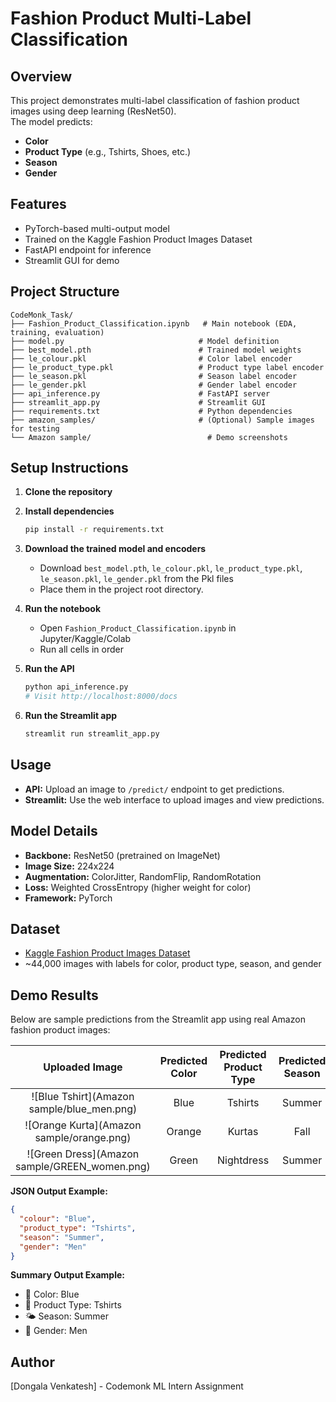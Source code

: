 # Fashion Product Multi-Label Classification

## Overview
This project demonstrates multi-label classification of fashion product images using deep learning (ResNet50).  
The model predicts:
- **Color**
- **Product Type** (e.g., Tshirts, Shoes, etc.)
- **Season**
- **Gender**

## Features
- PyTorch-based multi-output model
- Trained on the Kaggle Fashion Product Images Dataset
- FastAPI endpoint for inference
- Streamlit GUI for demo

## Project Structure
```
CodeMonk_Task/
├── Fashion_Product_Classification.ipynb   # Main notebook (EDA, training, evaluation)
├── model.py                              # Model definition
├── best_model.pth                        # Trained model weights
├── le_colour.pkl                         # Color label encoder
├── le_product_type.pkl                   # Product type label encoder
├── le_season.pkl                         # Season label encoder
├── le_gender.pkl                         # Gender label encoder
├── api_inference.py                      # FastAPI server
├── streamlit_app.py                      # Streamlit GUI
├── requirements.txt                      # Python dependencies
├── amazon_samples/                       # (Optional) Sample images for testing
└── Amazon sample/                          # Demo screenshots
```

## Setup Instructions

1. **Clone the repository**
2. **Install dependencies**
   ```bash
   pip install -r requirements.txt
   ```
3. **Download the trained model and encoders**
   - Download `best_model.pth`, `le_colour.pkl`, `le_product_type.pkl`, `le_season.pkl`, `le_gender.pkl` from the Pkl files
   - Place them in the project root directory.

4. **Run the notebook**
   - Open `Fashion_Product_Classification.ipynb` in Jupyter/Kaggle/Colab
   - Run all cells in order

5. **Run the API**
   ```bash
   python api_inference.py
   # Visit http://localhost:8000/docs
   ```

6. **Run the Streamlit app**
   ```bash
   streamlit run streamlit_app.py
   ```

## Usage

- **API:** Upload an image to `/predict/` endpoint to get predictions.
- **Streamlit:** Use the web interface to upload images and view predictions.

## Model Details

- **Backbone:** ResNet50 (pretrained on ImageNet)
- **Image Size:** 224x224
- **Augmentation:** ColorJitter, RandomFlip, RandomRotation
- **Loss:** Weighted CrossEntropy (higher weight for color)
- **Framework:** PyTorch

## Dataset

- [Kaggle Fashion Product Images Dataset](https://www.kaggle.com/datasets/paramaggarwal/fashion-product-images-dataset)
- ~44,000 images with labels for color, product type, season, and gender

## Demo Results

Below are sample predictions from the Streamlit app using real Amazon fashion product images:

| Uploaded Image | Predicted Color | Predicted Product Type | Predicted Season | Predicted Gender |
|:--------------:|:---------------:|:---------------------:|:----------------:|:----------------:|
| ![Blue Tshirt](Amazon sample/blue_men.png) | Blue | Tshirts | Summer | Men |
| ![Orange Kurta](Amazon sample/orange.png) | Orange | Kurtas | Fall | Women |
| ![Green Dress](Amazon sample/GREEN_women.png) | Green | Nightdress | Summer | Women |

**JSON Output Example:**
```json
{
  "colour": "Blue",
  "product_type": "Tshirts",
  "season": "Summer",
  "gender": "Men"
}
```

**Summary Output Example:**
- 🎨 Color: Blue
- 👕 Product Type: Tshirts
- 🌤️ Season: Summer
- 👤 Gender: Men

## Author
[Dongala Venkatesh] - Codemonk ML Intern Assignment 
